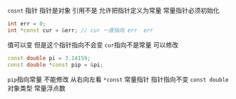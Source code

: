 `cosnt` 指针
指针是对象 引用不是 允许把指针定义为常量
常量指针必须初始化
```cpp
int err = 0;
int *const cur = &err; // cur 一直指向 err  err 
```
值可以变  但是这个指针指向不会变
`cur`指向不是常量 可以修改
```cpp
const double pi = 3.14159;
const double *const pip = &pi;
```
`pip`指向常量 不能修改
从右向左看 
`*const` 常量指针 指针指向不变
`const double` 对象类型 常量浮点数

